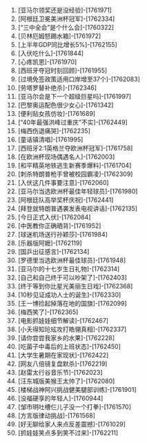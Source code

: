 
1. [亚马尔领奖还是没经验]-[1761971]
1. [阿根廷卫冕美洲杯冠军]-[1762334]
1. [“三中全会”是个什么会]-[1760322]
1. [贝林厄姆怒踢水箱]-[1761972]
1. [上半年GDP同比增长5%]-[1762155]
1. [入伏吃什么]-[1761844]
1. [心疼凯恩]-[1761970]
1. [西班牙夺冠时刻回顾]-[1761955]
1. [过境免签政策适用口岸增至37个]-[1762083]
1. [劳塔罗替补绝杀]-[1762346]
1. [亚马尔会是下一个超级巨星吗]-[1761997]
1. [巴黎奥运配色很少女心]-[1761342]
1. [便利贴女孩仿妆]-[1761689]
1. [“40年最强洪峰过重庆”不实]-[1762449]
1. [梅西伤退痛哭]-[1762235]
1. [童话镇清唱]-[1761995]
1. [西班牙2:1英格兰夺欧洲杯冠军]-[1761758]
1. [在欧洲杯现场偶遇名人]-[1762003]
1. [和平精英地铁逃生新赛季爆料]-[1761704]
1. [刺杀特朗普枪手曾被校园霸凌]-[1762309]
1. [入伏这几件事要注意]-[1762060]
1. [亚马尔当选欧洲杯最佳年轻球员]-[1761980]
1. [阿根廷队高举奖杯庆祝]-[1762441]
1. [拜登就特朗普遇袭发表电视讲话]-[1762135]
1. [今日正式入伏]-[1762084]
1. [中医教你正确晒背]-[1761952]
1. [球迷机场送行孙颖莎]-[1761984]
1. [乐器版阿嬷]-[1762119]
1. [国乒出征感言]-[1762134]
1. [罗德里当选欧洲杯最佳球员]-[1761948]
1. [亚马尔的十七岁生日礼物]-[1762314]
1. [自己和自己终于可以吵架了]-[1762403]
1. [终于等到你比星光美丽生日戏]-[1762368]
1. [10秒见证成功人士的诞生]-[1762330]
1. [王一博捡起掉落在地的国旗]-[1762099]
1. [梅西笑了]-[1762365]
1. [电影抓娃娃细节解读]-[1762467]
1. [小夭得知玱玹攻打皓翎真相]-[1762337]
1. [请你尝尝我家乡的水果]-[1762228]
1. [吃菌子中毒后的上班状态]-[1762450]
1. [大学生暑期在家现状]-[1762422]
1. [网友八倍镜复盘默杀]-[1762219]
1. [赵雷太行谷音乐节]-[1762023]
1. [汪东城版美猴王太帅了]-[1762080]
1. [楼梯战神阿兴挑战健美腿部训练]-[1761901]
1. [没福硬享的年轻人]-[1760944]
1. [邹市明吐槽仨儿子没一个打拳]-[1761570]
1. [方言版律动挑战]-[1761568]
1. [好无聊给家人来点反差震撼]-[1761029]
1. [抓娃娃笑点多到笑不过来]-[1762211]